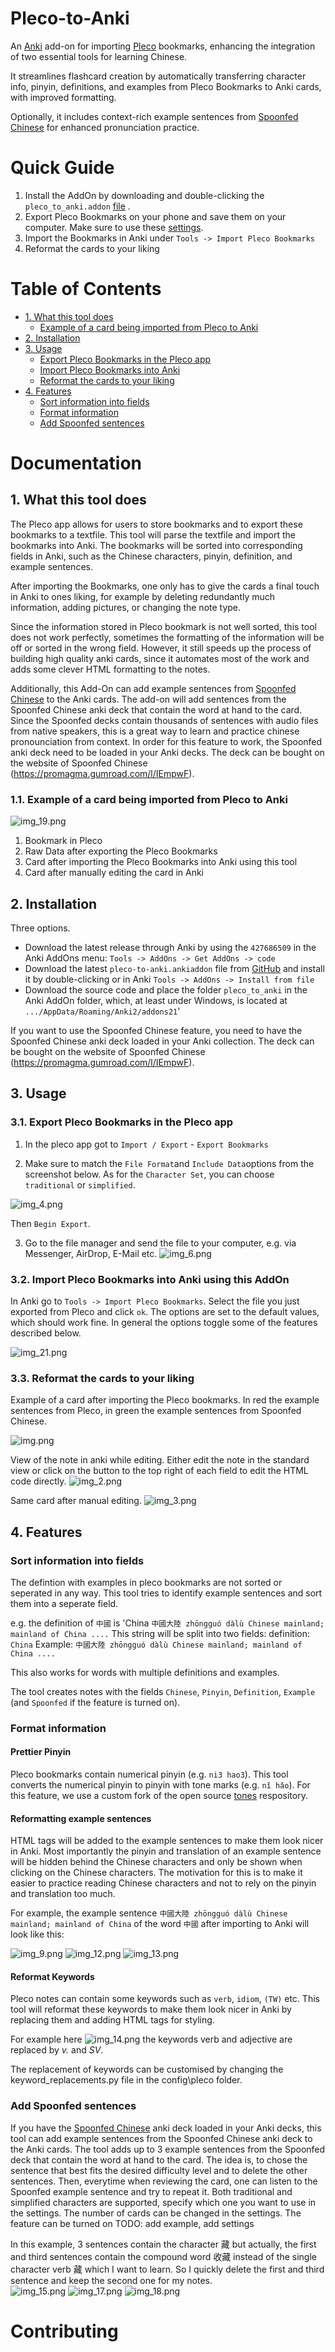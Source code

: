 # Pleco-to-Anki

An [Anki](https://ankiweb.net/shared/info/427686509?cb=1695579432428) add-on for importing [Pleco](Pleco.com) bookmarks, enhancing the integration of two essential tools for learning Chinese. 

It streamlines flashcard creation by automatically transferring character info, pinyin, definitions, and examples from Pleco Bookmarks to Anki cards, with improved formatting. 

Optionally, it includes context-rich example sentences from [Spoonfed Chinese](https://promagma.gumroad.com/l/IEmpwF) for enhanced pronunciation practice.


# Quick Guide

1. Install the AddOn by downloading and double-clicking the `pleco_to_anki.addon` [file](https://github.com/vonpetersenn/Pleco-to-Anki/releases) .
2. Export Pleco Bookmarks on your phone and save them on your computer. 
   Make sure to use these [settings](README_media/img_4.png).
3. Import the Bookmarks in Anki under `Tools -> Import Pleco Bookmarks`
4. Reformat the cards to your liking

# Table of Contents


   - [1. What this tool does](#1-what-this-tool-does)
     - [Example of a card being imported from Pleco to Anki](#11-example-of-a-card-being-imported-from-pleco-to-anki)
   - [2. Installation](#2-installation)
   - [3. Usage](#3-usage)
     - [Export Pleco Bookmarks in the Pleco app](#31-export-pleco-bookmarks-in-the-pleco-app)
     - [Import Pleco Bookmarks into Anki](#32-import-pleco-bookmarks-into-anki-using-this-addon)
     - [Reformat the cards to your liking](#33-reformat-the-cards-to-your-liking)
   - [4. Features](#4-features)
     - [Sort information into fields](#41-sort-information-into-fields)
     - [Format information](#42-format-information)
     - [Add Spoonfed sentences](#add-spoonfed-sentences)


# Documentation

## 1. What this tool does

The Pleco app allows for users to store bookmarks and to export these bookmarks to a textfile. This tool will parse the textfile and import the bookmarks into Anki. 
The bookmarks will be sorted into corresponding fields in Anki, such as the Chinese characters, pinyin, definition, and example sentences.

After importing the Bookmarks, one only has to give the cards a final touch in Anki to ones liking, for example by deleting redundantly much information, adding pictures, or changing the note type.

Since the information stored in Pleco bookmark is not well sorted, this tool does not work perfectly, sometimes the formatting of the information will be off or sorted in the wrong field. However, it still speeds up the process of building high quality anki cards, since it automates most of the work and adds some clever HTML formatting to the notes.

Additionally, this Add-On can add example sentences from [Spoonfed Chinese](https://promagma.gumroad.com/l/IEmpwF) to the Anki cards.
The add-on will add sentences from the Spoonfed Chinese anki deck that contain the word at hand to the card.
Since the Spoonfed decks contain thousands of sentences with audio files from native speakers, this is a great way to learn and practice chinese pronounciation from context.
In order for this feature to work, the Spoonfed anki deck need to be loaded in your Anki decks. The deck can be bought on the website of Spoonfed Chinese (https://promagma.gumroad.com/l/IEmpwF).

### 1.1. Example of a card being imported from Pleco to Anki

![img_19.png](README_media/img_19.png)
1) Bookmark in Pleco
2) Raw Data after exporting the Pleco Bookmarks
3) Card after importing the Pleco Bookmarks into Anki using this tool
4) Card after manually editing the card in Anki

## 2. Installation

Three options.

 - Download the latest release through Anki by using the `427686509` in the Anki AddOns menu: `Tools -> AddOns -> Get AddOns -> code`
 - Download the latest `pleco-to-anki.ankiaddon` file from [GitHub](https://www.github.com/vonpetersenn/pleco-to-anki) and install it by double-clicking or in Anki `Tools -> AddOns -> Install from file`
 - Download the source code and place the folder `pleco_to_anki` in the Anki AddOn folder, which, at least under Windows, is located at `.../AppData/Roaming/Anki2/addons21`'

If you want to use the Spoonfed Chinese feature, you need to have the Spoonfed Chinese anki deck loaded in your Anki collection. The deck can be bought on the website of Spoonfed Chinese (https://promagma.gumroad.com/l/IEmpwF).

## 3. Usage

### 3.1. Export Pleco Bookmarks in the Pleco app

1. In the pleco app got to `Import / Export` - `Export Bookmarks`

2. Make sure to match the `File Format`and `Include Data`options from the screenshot below. As for the `Character Set`, you can choose `traditional` or `simplified`.

![img_4.png](README_media/img_4.png)

Then `Begin Export`.

3. Go to the file manager and send the file to your computer, e.g. via Messenger, AirDrop, E-Mail etc.
![img_6.png](README_media/img_6.png)

### 3.2. Import Pleco Bookmarks into Anki using this AddOn

In Anki go to `Tools -> Import Pleco Bookmarks`. 
Select the file you just exported from Pleco and click `ok`. 
The options are set to the default values, which should work fine.
In general the options toggle some of the features described below.

![img_21.png](README_media/img_21.png)


### 3.3. Reformat the cards to your liking

Example of a card after importing the Pleco bookmarks. In red the example sentences from Pleco, in green the example sentences from Spoonfed Chinese.

![img.png](README_media/img.png)

View of the note in anki while editing. Either edit the note in the standard view or click on the button to the top right of each field to edit the HTML code directly.
![img_2.png](README_media/img_2.png)

Same card after manual editing.
![img_3.png](README_media/img_3.png)

## 4. Features

### Sort information into fields

The defintion with examples in pleco bookmarks are not sorted or seperated in any way. This tool tries to identify example sentences and sort them into a seperate field.

e.g. the definition of `中國` is 'China `中國大陸 zhōngguó dàlù Chinese mainland; mainland of China ....`
This string will be split into two fields:
definition: `China`
Example: `中國大陸 zhōngguó dàlù Chinese mainland; mainland of China ....`

This also works for words with multiple definitions and examples.

The tool creates notes with the fields `Chinese`, `Pinyin`, `Definition`, `Example` (and `Spoonfed` if the feature is turned on).

### Format information

#### Prettier Pinyin

Pleco bookmarks contain numerical pinyin (e.g. `ni3 hao3`). This tool converts the numerical pinyin to pinyin with tone marks (e.g. `nǐ hǎo`).
For this feature, we use a custom fork of the open source [tones](https://github.com/em-shea/tones) respository. 

#### Reformatting example sentences

HTML tags will be added to the example sentences to make them look nicer in Anki. 
Most importantly the pinyin and translation of an example sentence will be hidden behind the Chinese characters and only be shown when clicking on the Chinese characters. 
The motivation for this is to make it easier to practice reading Chinese characters and not to rely on the pinyin and translation too much.

For example, the example sentence `中國大陸 zhōngguó dàlù Chinese mainland; mainland of China` of the word `中國` after importing to Anki will look like this:

![img_9.png](README_media/img_9.png)
![img_12.png](README_media/img_12.png)
![img_13.png](README_media/img_13.png)


#### Reformat Keywords
Pleco notes can contain some keywords such as `verb`, `idiom`, `(TW)` etc. This tool will reformat these keywords to make them look nicer in Anki by replacing them and adding HTML tags for styling.

For example here ![img_14.png](README_media/img_14.png)
the keywords verb and adjective are replaced by *v.* and *SV*.

The replacement of keywords can be customised by changing the keyword_replacements.py file in the config\pleco folder.

### Add Spoonfed sentences
If you have the [Spoonfed Chinese](https://promagma.gumroad.com/l/IEmpwF) anki deck loaded in your Anki decks, this tool can add example sentences from the Spoonfed Chinese anki deck to the Anki cards.
The tool adds up to 3 example sentences from the Spoonfed deck that contain the word at hand to the card.
The idea is, to chose the sentence that best fits the desired difficulty level and to delete the other sentences.
Then, everytime when reviewing the card, one can listen to the Spoonfed example sentence and try to repeat it.
Both traditional and simplified characters are supported, specify which one you want to use in the settings.
The number of cards can be changed in the settings.
The feature can be turned on
TODO: add example, add settings

In this example, 3 sentences contain the character 藏 but actually, the first and third sentences contain the compound word 收藏  instead of the single character verb 藏 which I want to learn. So I quickly delete the first and third sentence and keep the second one for my notes.  
![img_15.png](README_media/img_15.png)
![img_17.png](README_media/img_17.png)
![img_18.png](README_media/img_18.png)

# Contributing

